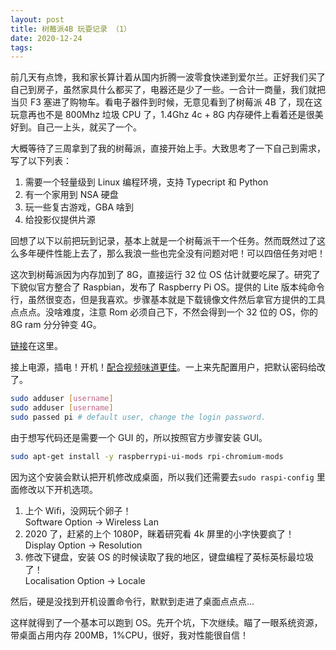 ```yaml
---
layout: post
title: 树莓派4B 玩耍记录 （1）
date: 2020-12-24
tags:
---
```


前几天有点馋，我和家长算计着从国内折腾一波零食快递到爱尔兰。正好我们买了自己到房子，虽然家具什么都买了，电器还是少了一些。一合计一商量，我们就把当贝 F3 塞进了购物车。看电子器件到时候，无意见看到了树莓派 4B 了，现在这玩意再也不是 800Mhz 垃圾 CPU 了，1.4Ghz 4c + 8G 内存硬件上看着还是很美好到。自己一上头，就买了一个。

大概等待了三周拿到了我的树莓派，直接开始上手。大致思考了一下自己到需求，写了以下列表：

1. 需要一个轻量级到 Linux 编程环境，支持 Typecript 和 Python
2. 有一个家用到 NSA 硬盘
3. 玩一些复古游戏，GBA 啥到
4. 给投影仪提供片源

回想了以下以前把玩到记录，基本上就是一个树莓派干一个任务。然而既然过了这么多年硬件性能上去了，那么我浪一些也完全没有问题对吧！可以四倍任务对吧！

这次到树莓派因为内存加到了 8G，直接运行 32 位 OS 估计就要吃屎了。研究了下貌似官方整合了 Raspbian，发布了 Raspberry Pi OS。提供的 Lite 版本纯命令行，虽然很变态，但是我喜欢。步骤基本就是下载镜像文件然后拿官方提供的工具点点点。没啥难度，注意 Rom 必须自己下，不然会得到一个 32 位的 OS，你的 8G ram 分分钟变 4G。

[链接](https://www.raspberrypi.org/software/operating-systems/)在这里。

接上电源，插电！开机！[配合视频味道更佳](https://www.bilibili.com/video/av242531951/)。一上来先配置用户，把默认密码给改了。

```bash
sudo adduser [username]
sudo adduser [username]
sudo passed pi # default user, change the login password.
```

由于想写代码还是需要一个 GUI 的，所以按照官方步骤安装 GUI。

```bash
sudo apt-get install -y raspberrypi-ui-mods rpi-chromium-mods
```

因为这个安装会默认把开机修改成桌面，所以我们还需要去`sudo raspi-config` 里面修改以下开机选项。

1. 上个 Wifi，没网玩个卵子！  
   Software Option -> Wireless Lan
2. 2020 了，赶紧的上个 1080P，眯着研究看 4k 屏里的小字快要疯了！
   Display Option -> Resolution
3. 修改下键盘，安装 OS 的时候读取了我的地区，键盘编程了英标英标最垃圾了！  
   Localisation Option -> Locale

然后，硬是没找到开机设置命令行，默默到走进了桌面点点点...

这样就得到了一个基本可以跑到 OS。先开个坑，下次继续。瞄了一眼系统资源，带桌面占用内存 200MB，1%CPU，很好，我对性能很自信！
